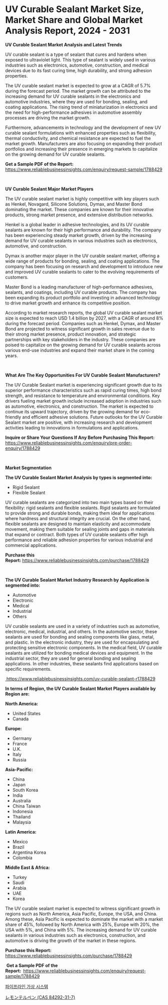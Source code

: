 <p><h1>UV Curable Sealant Market Size, Market Share and Global Market Analysis Report, 2024 - 2031</h1></p><p><strong>UV Curable Sealant Market Analysis and Latest Trends</strong></p>
<p><p>UV curable sealant is a type of sealant that cures and hardens when exposed to ultraviolet light. This type of sealant is widely used in various industries such as electronics, automotive, construction, and medical devices due to its fast curing time, high durability, and strong adhesion properties.</p><p>The UV curable sealant market is expected to grow at a CAGR of 5.7% during the forecast period. The market growth can be attributed to the increasing demand for UV curable sealants in the electronics and automotive industries, where they are used for bonding, sealing, and coating applications. The rising trend of miniaturization in electronics and the need for high-performance adhesives in automotive assembly processes are driving the market growth.</p><p>Furthermore, advancements in technology and the development of new UV curable sealant formulations with enhanced properties such as flexibility, thermal conductivity, and chemical resistance are expected to fuel the market growth. Manufacturers are also focusing on expanding their product portfolios and increasing their presence in emerging markets to capitalize on the growing demand for UV curable sealants.</p></p>
<p><strong>Get a Sample PDF of the Report:&nbsp;</strong> <a href="https://www.reliablebusinessinsights.com/enquiry/request-sample/1788429">https://www.reliablebusinessinsights.com/enquiry/request-sample/1788429</a></p>
<p>&nbsp;</p>
<p><strong>UV Curable Sealant Major Market Players</strong></p>
<p><p>The UV curable sealant market is highly competitive with key players such as Henkel, Novagard, Silicone Solutions, Dymax, and Master Bond dominating the market. These companies are known for their innovative products, strong market presence, and extensive distribution networks.</p><p>Henkel is a global leader in adhesive technologies, and its UV curable sealants are known for their high performance and durability. The company has been experiencing steady market growth, driven by the increasing demand for UV curable sealants in various industries such as electronics, automotive, and construction.</p><p>Dymax is another major player in the UV curable sealant market, offering a wide range of products for bonding, sealing, and coating applications. The company has been focusing on research and development to introduce new and improved UV curable sealants to cater to the evolving requirements of customers.</p><p>Master Bond is a leading manufacturer of high-performance adhesives, sealants, and coatings, including UV curable products. The company has been expanding its product portfolio and investing in advanced technology to drive market growth and enhance its competitive position.</p><p>According to market research reports, the global UV curable sealant market size is expected to reach USD 1.4 billion by 2027, with a CAGR of around 8% during the forecast period. Companies such as Henkel, Dymax, and Master Bond are projected to witness significant growth in sales revenue due to their strong market presence, product innovation, and strategic partnerships with key stakeholders in the industry. These companies are poised to capitalize on the growing demand for UV curable sealants across various end-use industries and expand their market share in the coming years.</p></p>
<p>&nbsp;</p>
<p><strong>What Are The Key Opportunities For UV Curable Sealant Manufacturers?</strong></p>
<p><p>The UV Curable Sealant market is experiencing significant growth due to its superior performance characteristics such as rapid curing times, high bond strength, and resistance to temperature and environmental conditions. Key drivers fueling market growth include increased adoption in industries such as automotive, electronics, and construction. The market is expected to continue its upward trajectory, driven by the growing demand for eco-friendly and efficient adhesive solutions. Future outlooks for the UV Curable Sealant market are positive, with increasing research and development activities leading to innovations in formulations and applications.</p></p>
<p><strong>Inquire or Share Your Questions If Any Before Purchasing This Report:</strong> <a href="https://www.reliablebusinessinsights.com/enquiry/pre-order-enquiry/1788429">https://www.reliablebusinessinsights.com/enquiry/pre-order-enquiry/1788429</a></p>
<p>&nbsp;</p>
<p><strong>Market Segmentation</strong></p>
<p><strong>The UV Curable Sealant Market Analysis by types is segmented into:</strong></p>
<p><ul><li>Rigid Sealant</li><li>Flexible Sealant</li></ul></p>
<p><p>UV curable sealants are categorized into two main types based on their flexibility: rigid sealants and flexible sealants. Rigid sealants are formulated to provide strong and durable bonds, making them ideal for applications where hardness and structural integrity are crucial. On the other hand, flexible sealants are designed to maintain elasticity and accommodate movement, making them suitable for sealing joints and gaps in materials that expand or contract. Both types of UV curable sealants offer high performance and reliable adhesion properties for various industrial and commercial applications.</p></p>
<p><strong>Purchase this Report:&nbsp;</strong><a href="https://www.reliablebusinessinsights.com/purchase/1788429">https://www.reliablebusinessinsights.com/purchase/1788429</a></p>
<p>&nbsp;</p>
<p><strong>The UV Curable Sealant Market Industry Research by Application is segmented into:</strong></p>
<p><ul><li>Automotive</li><li>Electronic</li><li>Medical</li><li>Industrial</li><li>Others</li></ul></p>
<p><p>UV curable sealants are used in a variety of industries such as automotive, electronic, medical, industrial, and others. In the automotive sector, these sealants are used for bonding and sealing components like glass, metal, and plastic. In the electronic industry, they are used for encapsulating and protecting sensitive electronic components. In the medical field, UV curable sealants are utilized for bonding medical devices and equipment. In the industrial sector, they are used for general bonding and sealing applications. In other industries, these sealants find applications based on specific requirements.</p></p>
<p><a href="https://www.reliablebusinessinsights.com/uv-curable-sealant-r1788429">&nbsp;https://www.reliablebusinessinsights.com/uv-curable-sealant-r1788429</a></p>
<p><strong>In terms of Region, the UV Curable Sealant Market Players available by Region are:</strong></p>
<p>
    <p> <strong> North America: </strong>
        <ul>
            <li>United States</li>
            <li>Canada</li>
        </ul>
        </p> 
    <p> <strong> Europe: </strong>
        <ul>
            <li>Germany</li>
            <li>France</li>
            <li>U.K.</li>
            <li>Italy</li>
            <li>Russia</li>
        </ul>
        </p> 
    <p> <strong> Asia-Pacific: </strong>
        <ul>
            <li>China</li>
            <li>Japan</li>
            <li>South Korea</li>
            <li>India</li>
            <li>Australia</li>
            <li>China Taiwan</li>
            <li>Indonesia</li>
            <li>Thailand</li>
            <li>Malaysia</li>
        </ul>
        </p> 
    <p> <strong> Latin America: </strong>
        <ul>
            <li>Mexico</li>
            <li>Brazil</li>
            <li>Argentina Korea</li>
            <li>Colombia</li>
        </ul>
        </p> 
    <p> <strong> Middle East & Africa: </strong>
        <ul>
            <li>Turkey</li>
            <li>Saudi</li>
            <li>Arabia</li>
            <li>UAE</li>
            <li>Korea</li>
        </ul>
    </p>
    </p>
<p><p>The UV curable sealant market is expected to witness significant growth in regions such as North America, Asia Pacific, Europe, the USA, and China. Among these, Asia Pacific is expected to dominate the market with a market share of 45%, followed by North America with 25%, Europe with 20%, the USA with 5%, and China with 5%. The increasing demand for UV curable sealants in various industries such as electronics, construction, and automotive is driving the growth of the market in these regions.</p></p>
<p><strong>Purchase this Report: </strong><a href="https://www.reliablebusinessinsights.com/purchase/1788429">https://www.reliablebusinessinsights.com/purchase/1788429</a></p>
<p>&nbsp;<strong>Get a Sample PDF of the Report:&nbsp;&nbsp;</strong><a href="https://www.reliablebusinessinsights.com/enquiry/request-sample/1788429">https://www.reliablebusinessinsights.com/enquiry/request-sample/1788429</a></p>
<p><strong></strong></p>
<p><p><a href="https://github.com/khairinauzunul/Market-Research-Report-List-1/blob/main/5562362143136.md">파이프라인 가상 시스템</a></p><p><a href="https://github.com/DayanaRunolfsdottir/Market-Research-Report-List-1/blob/main/4337223137564.md">レモンテルペン (CAS 84292-31-7)</a></p></p>